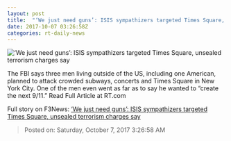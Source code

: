 ```yaml
---
layout: post
title:  "‘We just need guns’: ISIS sympathizers targeted Times Square, unsealed terrorism charges say"
date: 2017-10-07 03:26:58Z
categories: rt-daily-news
---
```


![‘We just need guns’: ISIS sympathizers targeted Times Square, unsealed terrorism charges say](https://cdni.rt.com/files/2017.10/article/59d84888fc7e93416c8b4567.jpg)

The FBI says three men living outside of the US, including one American, planned to attack crowded subways, concerts and Times Square in New York City. One of the men even went as far as to say he wanted to “create the next 9/11.” Read Full Article at RT.com


Full story on F3News: [‘We just need guns’: ISIS sympathizers targeted Times Square, unsealed terrorism charges say](http://www.f3nws.com/n/T3VAxD)

> Posted on: Saturday, October 7, 2017 3:26:58 AM
